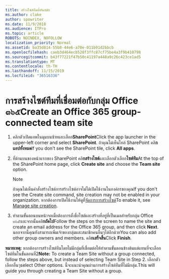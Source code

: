 ```yaml
---
title: สร้างไซต์ทีมที่ทันสมัย
ms.author: clake
author: spowriter
ms.date: 11/9/2018
ms.audience: ITPro
ms.topic: article
ROBOTS: NOINDEX, NOFOLLOW
localization_priority: Normal
ms.assetid: ba35d814-55b8-44e6-a70e-011b91d2bbcb
ms.openlocfilehash: caeb3d464ecb528f3ffc87cf75be4a3f9b410798
ms.sourcegitcommit: b43f77221f47b50c41197a448a9c26c423ce1ad5
ms.translationtype: MT
ms.contentlocale: th-TH
ms.lasthandoff: 11/15/2019
ms.locfileid: "36516336"
---
```

# <a name="create-an-office-365-group-connected-team-site"></a><span data-ttu-id="ae271-102">การสร้างไซต์ทีมที่เชื่อมต่อกับกลุ่ม Office ๓๖๕</span><span class="sxs-lookup"><span data-stu-id="ae271-102">Create an Office 365 group-connected team site</span></span>

1. <span data-ttu-id="ae271-103">คลิกตัวเปิดแอพในมุมบนซ้ายและเลือก**SharePoint**</span><span class="sxs-lookup"><span data-stu-id="ae271-103">Click the app launcher in the upper-left corner and select **SharePoint**.</span></span> <span data-ttu-id="ae271-104">ถ้าคุณไม่เห็นไทล์ SharePoint คลิ**กแอปทั้งหมด**</span><span class="sxs-lookup"><span data-stu-id="ae271-104">If you don't see the SharePoint tile, click **All apps**.</span></span>
    
2. <span data-ttu-id="ae271-105">ที่ด้านบนของหน้าแรกของ SharePoint คลิ**กสร้างไซต์**และเลือกตัวเลือก**ไซต์ทีม**</span><span class="sxs-lookup"><span data-stu-id="ae271-105">At the top of the SharePoint home page, click **Create site** and choose the **Team site** option.</span></span> 
    
    > [!NOTE]
    > <span data-ttu-id="ae271-106">ถ้าคุณไม่เห็นคำสั่งสร้างไซต์การสร้างไซต์อาจไม่ได้เปิดใช้งานในองค์กรของคุณ</span><span class="sxs-lookup"><span data-stu-id="ae271-106">If you don't see the Create site command, site creation may not be enabled in your organization.</span></span> <span data-ttu-id="ae271-107">หากต้องการเปิดใช้งานให้ดูที่[จัดการการสร้างไซต์](https://go.microsoft.com/fwlink/?linkid=2009644)</span><span class="sxs-lookup"><span data-stu-id="ae271-107">To enable it, see [Manage site creation](https://go.microsoft.com/fwlink/?linkid=2009644).</span></span> 
  
3. <span data-ttu-id="ae271-108">ทำตามขั้นตอนบนหน้าจอเมื่อต้องการตั้งชื่อไซต์และสร้างที่อยู่ที่เป็นเมลสำหรับกลุ่ม Office ๓๖๕และจากนั้นคลิ**กถัดไป**</span><span class="sxs-lookup"><span data-stu-id="ae271-108">Follow the steps on the screen to name the site and create an email address for the Office 365 group, and then click **Next**.</span></span> <span data-ttu-id="ae271-109">นอกจากนี้คุณยังสามารถเพิ่มเจ้าของกลุ่มและสมาชิกคนอื่นๆได้อีกด้วย</span><span class="sxs-lookup"><span data-stu-id="ae271-109">You can also add other group owners and members.</span></span> <span data-ttu-id="ae271-110">คลิ**กเสร็จสิ้น**</span><span class="sxs-lookup"><span data-stu-id="ae271-110">Click **Finish**.</span></span>
  
 <span data-ttu-id="ae271-111">**หมายเหตุ:** หากต้องการสร้างไซต์ทีมโดยไม่มีกลุ่มที่เชื่อมต่อให้ทำตามขั้นตอนข้างต้นแต่แทนที่จะเลือกไซต์ทีมในขั้นตอนที่2</span><span class="sxs-lookup"><span data-stu-id="ae271-111">**Note:** To create a Team Site without a group connected, follow the steps above, but instead of selecting Team Site in Step 2.</span></span> <span data-ttu-id="ae271-112">เลือกตัวเลือกอื่นๆ</span><span class="sxs-lookup"><span data-stu-id="ae271-112">select Other options.</span></span> <span data-ttu-id="ae271-113">นี้จะแนะนำคุณผ่านการสร้างไซต์ทีมที่ไม่มีกลุ่ม.</span><span class="sxs-lookup"><span data-stu-id="ae271-113">This will guide you through creating a Team Site without a group.</span></span> 
    

